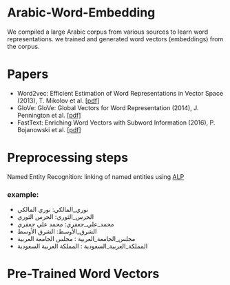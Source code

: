 # Arabic-Word-Embedding
We compiled a large Arabic corpus from various sources to learn word representations. we trained and generated word vectors (embeddings) from the corpus.

# Papers
* Word2vec: Efficient Estimation of Word Representations in Vector Space (2013), T. Mikolov et al. [[pdf]](https://arxiv.org/pdf/1301.3781.pdf)
* GloVe: GloVe: Global Vectors for Word Representation (2014), J. Pennington et al. [[pdf]](https://nlp.stanford.edu/pubs/glove.pdf)
* FastText: Enriching Word Vectors with Subword Information (2016), P. Bojanowski et al. [[pdf]](https://arxiv.org/pdf/1607.04606v1.pdf)
# Preprocessing steps
Named Entity Recognition: linking of named entities using [ALP](http://arabicnlp.pro/arabic-nlp-tool/)
### example: 
* نوري_المالكي: نوري المالكي
* الحرس_الثوري: الحرس الثوري 
* محمد_علي_جعفري: محمد علي جعفري 
* الشرق_الأوسط: الشرق الأوسط
* مجلس_الجامعة_العربية : مجلس الجامعة العربية
* المملكة_العربية_السعودية : المملكة العربية السعودية

# Pre-Trained Word Vectors
